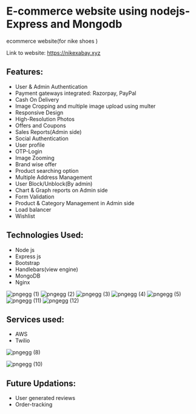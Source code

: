 # E-commerce website using nodejs-Express and Mongodb
ecommerce website(for nike shoes )

Link to website: https://nikexabay.xyz

## Features:
* User & Admin Authentication
* Payment gateways integrated: Razorpay, PayPal
* Cash On Delivery
* Image Cropping and multiple image upload using multer
* Responsive Design
* High-Resolution Photos
* Offers and Coupons
* Sales Reports(Admin side)
* Social Authentication
* User profile
* OTP-Login
* Image Zooming
* Brand wise offer 
* Product searching option
* Multiple Address Management
* User Block/Unblock(By admin)
* Chart & Graph reports on Admin side
* Form Validation
* Product & Category Management in Admin side
* Load balancer
* Wishlist
## Technologies Used:
* Node js 
* Express js 
* Bootstrap
* Handlebars(view engine)
* MongoDB
* Nginx

![pngegg (1)](https://user-images.githubusercontent.com/101923733/204466097-cc128d67-7983-444e-bd0b-45f5ec8e9bc9.png)
![pngegg (2)](https://user-images.githubusercontent.com/101923733/204466298-0e47f083-ad6e-40f2-a974-84553763e257.png)
![pngegg (3)](https://user-images.githubusercontent.com/101923733/204466595-c4622ef4-ea27-40ab-a6aa-5b8458e1496d.png)
![pngegg (4)](https://user-images.githubusercontent.com/101923733/204466675-f8e6ec06-d0e5-42eb-8162-d6fdae7a50fa.png)
![pngegg (5)](https://user-images.githubusercontent.com/101923733/204466930-2fe139b6-7b16-45e0-8c55-881ecb5a1136.png)
![pngegg (11)](https://user-images.githubusercontent.com/101923733/204467985-490043c9-6712-46d8-823d-89de4bbde788.png)
![pngegg (12)](https://user-images.githubusercontent.com/101923733/204468105-ab888ee8-9cb2-43af-91b6-744aae586149.png)






## Services used:
* AWS
* Twilio

![pngegg (8)](https://user-images.githubusercontent.com/101923733/204467415-045f3007-f4a9-4942-9c04-86ea5cba6eea.png)

![pngegg (10)](https://user-images.githubusercontent.com/101923733/204467670-b271cfa2-5a0a-41b2-a7e3-3c381fefdc6e.png)


## Future Updations:
* User generated reviews 
* Order-tracking
